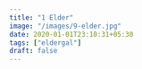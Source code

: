 ```yaml
---
title: "1 Elder"
image: "/images/9-elder.jpg"
date: 2020-01-01T23:10:31+05:30
tags: ["eldergal"]
draft: false
---
```


